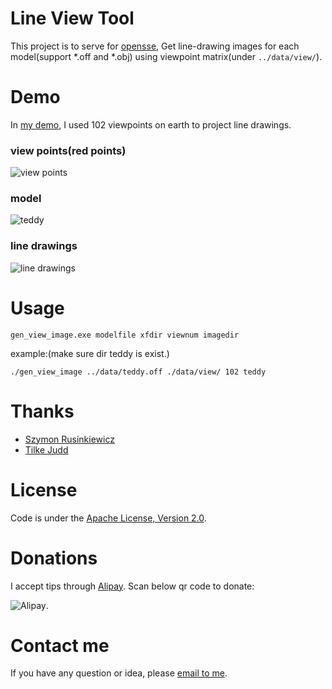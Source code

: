 Line View Tool
==============

This project is to serve for [opensse](https://github.com/zddhub/opensse), Get line-drawing images for each model(support *.off and *.obj) using viewpoint matrix(under `../data/view/`).

Demo
====

In [my demo](http://opensse.com), I used 102 viewpoints on earth to project line drawings.

### view points(red points)

![view points](http://img.blog.csdn.net/20140612163508796)

### model

![teddy](http://img.blog.csdn.net/20140612164244140)

### line drawings

![line drawings](http://img.blog.csdn.net/20140612163841031)

Usage
=====
```shell
gen_view_image.exe modelfile xfdir viewnum imagedir
```
example:(make sure dir teddy is exist.)
```shell
./gen_view_image ../data/teddy.off ./data/view/ 102 teddy
```

Thanks
======
- [Szymon Rusinkiewicz](http://www.cs.princeton.edu/~smr/)
- [Tilke Judd](http://people.csail.mit.edu/tjudd/)

License
=======

Code is under the [Apache License, Version 2.0](http://www.apache.org/licenses/LICENSE-2.0).

Donations
=========

I accept tips through [Alipay](http://img.blog.csdn.net/20140506233949640). Scan below qr code to donate:

![Alipay](http://img.blog.csdn.net/20140506233949640 "Donation").

Contact me
==========

If you have any question or idea, please [email to me](mailto:zddhub@gmail.com).
